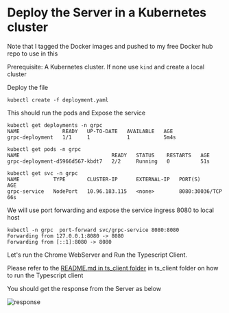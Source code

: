 # Deploy the Server in a Kubernetes cluster

Note that I tagged the Docker images and pushed to my free Docker hub repo to use in this

Prerequisite:
  A Kubernetes cluster. If none use `kind` and create a local cluster


Deploy the file

`kubectl create -f deployment.yaml`

This should run the pods and Expose the service


```
kubectl get deployments -n grpc
NAME              READY   UP-TO-DATE   AVAILABLE   AGE
grpc-deployment   1/1     1            1           5m4s

kubectl get pods -n grpc
NAME                              READY   STATUS    RESTARTS   AGE
grpc-deployment-d5966d567-kbdt7   2/2     Running   0          51s

kubectl get svc -n grpc
NAME           TYPE       CLUSTER-IP      EXTERNAL-IP   PORT(S)          AGE
grpc-service   NodePort   10.96.183.115   <none>        8080:30036/TCP   66s
```

We will use port forwarding and expose the service ingress 8080 to local host

```
kubectl -n grpc  port-forward svc/grpc-service 8080:8080
Forwarding from 127.0.0.1:8080 -> 8080
Forwarding from [::1]:8080 -> 8080
```

Let's run the Chrome WebServer and Run the Typescript Client.

 Please refer to the [README.md in ts_client folder](../../ts_client/README.md) in ts_client folder on how to run the Typescript client

You should get the response from the Server as below

![response](https://i.imgur.com/WqcFiCS.png)
